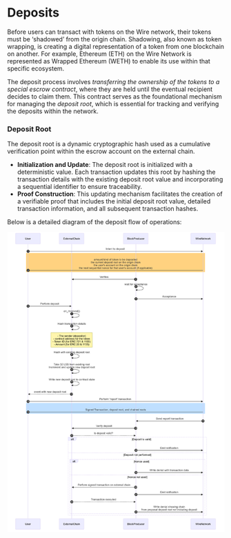 # Deposits 
Before users can transact with tokens on the Wire network, their tokens must be ‘shadowed’ from the origin chain. Shadowing, also known as token wrapping, is creating a digital representation of a token from one blockchain on another. For example, Ethereum (ETH) on the Wire Network is represented as Wrapped Ethereum (WETH) to enable its use within that specific ecosystem. 

The deposit process involves *transferring the ownership of the tokens to a special escrow contract*, where they are held until the eventual recipient decides to claim them. This contract serves as the foundational mechanism for managing the *deposit root*, which is essential for tracking and verifying the deposits within the network.


### Deposit Root

The deposit root is a dynamic cryptographic hash used as a cumulative verification point within the escrow account on the external chain. 

 - **Initialization and Update**: The deposit root is initialized with a deterministic value. Each transaction updates this root by hashing the transaction details with the existing deposit root value and incorporating a sequential identifier to ensure traceability.
 - **Proof Construction**: This updating mechanism facilitates the creation of a verifiable proof that includes the initial deposit root value, detailed transaction information, and all subsequent transaction hashes.


Below is a detailed diagram of the deposit flow of operations:

![Deposit flow](../../static/img/deposits-flow.png)